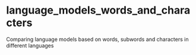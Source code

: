 # language_models_words_and_characters
Comparing language models based on words, subwords and characters in different languages
